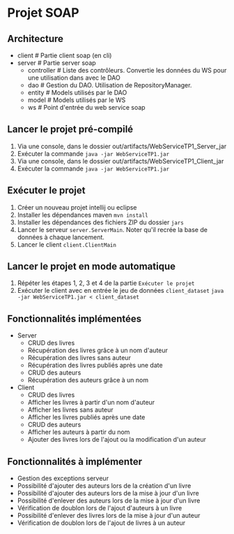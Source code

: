 # Projet SOAP

## Architecture
* client # Partie client soap (en cli)
* server # Partie server soap
  * controller # Liste des contrôleurs. Convertie les données du WS pour une utilisation dans avec le DAO
  * dao # Gestion du DAO. Utilisation de RepositoryManager.
  * entity # Models utilisés par le DAO
  * model # Models utilisés par le WS
  * ws # Point d'entrée du web service soap

## Lancer le projet pré-compilé 

1. Via une console, dans le dossier out/artifacts/WebServiceTP1_Server_jar
2. Exécuter la commande `java -jar WebServiceTP1.jar`
3. Via une console, dans le dossier out/artifacts/WebServiceTP1_Client_jar
4. Exécuter la commande `java -jar WebServiceTP1.jar`
  
## Exécuter le projet

1. Créer un nouveau projet intellij ou eclipse
2. Installer les dépendances maven `mvn install`
3. Installer les dépendances des fichiers ZIP du dossier `jars`
4. Lancer le serveur `server.ServerMain`. Noter qu'il recrée la base de données à chaque lancement.
5. Lancer le client `client.ClientMain`

## Lancer le projet en mode automatique

1. Répéter les étapes 1, 2, 3 et 4 de la partie `Exécuter le projet`
2. Exécuter le client avec en entrée le jeu de données `client_dataset` `java -jar WebServiceTP1.jar < client_dataset` 

## Fonctionnalités implémentées

* Server
  * CRUD des livres
  * Récupération des livres grâce à un nom d'auteur
  * Récupération des livres sans auteur
  * Récupération des livres publiés après une date
  * CRUD des auteurs
  * Récupération des auteurs grâce à un nom
* Client
  * CRUD des livres
  * Afficher les livres à partir d'un nom d'auteur
  * Afficher les livres sans auteur
  * Afficher les livres publiés après une date
  * CRUD des auteurs
  * Afficher les auteurs à partir du nom
  * Ajouter des livres lors de l'ajout ou la modification d'un auteur
  
## Fonctionnalités à implémenter

* Gestion des exceptions serveur
* Possibilité d'ajouter des auteurs lors de la création d'un livre
* Possibilité d'ajouter des auteurs lors de la mise à jour d'un livre
* Possibilité d'enlever des auteurs lors de la mise à jour d'un livre
* Vérification de doublon lors de l'ajout d'auteurs à un livre
* Possibilité d'enlever des livres lors de la mise à jour d'un auteur
* Vérification de doublon lors de l'ajout de livres à un auteur 
